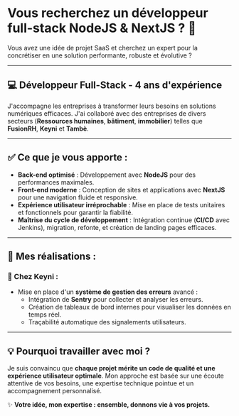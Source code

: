 # Vous recherchez un développeur full-stack NodeJS & NextJS ? 🚀  
Vous avez une idée de projet SaaS et cherchez un expert pour la concrétiser en une solution performante, robuste et évolutive ?

---

## 💻 Développeur Full-Stack - 4 ans d'expérience  
J'accompagne les entreprises à transformer leurs besoins en solutions numériques efficaces. J'ai collaboré avec des entreprises de divers secteurs (**Ressources humaines**, **bâtiment**, **immobilier**) telles que **FusionRH**, **Keyni** et **Tambè**.

---

## ✅ Ce que je vous apporte :
- **Back-end optimisé** : Développement avec **NodeJS** pour des performances maximales.  
- **Front-end moderne** : Conception de sites et applications avec **NextJS** pour une navigation fluide et responsive.  
- **Expérience utilisateur irréprochable** : Mise en place de tests unitaires et fonctionnels pour garantir la fiabilité.  
- **Maîtrise du cycle de développement** : Intégration continue (**CI/CD** avec Jenkins), migration, refonte, et création de landing pages efficaces.  

---

## 🌟 Mes réalisations :
### 🔧 Chez **Keyni** :
- Mise en place d'un **système de gestion des erreurs** avancé :  
  - Intégration de **Sentry** pour collecter et analyser les erreurs.  
  - Création de tableaux de bord internes pour visualiser les données en temps réel.  
  - Traçabilité automatique des signalements utilisateurs.

---

## 💡 Pourquoi travailler avec moi ?
Je suis convaincu que **chaque projet mérite un code de qualité et une expérience utilisateur optimale**. Mon approche est basée sur une écoute attentive de vos besoins, une expertise technique pointue et un accompagnement personnalisé.  

✨ **Votre idée, mon expertise : ensemble, donnons vie à vos projets.**
